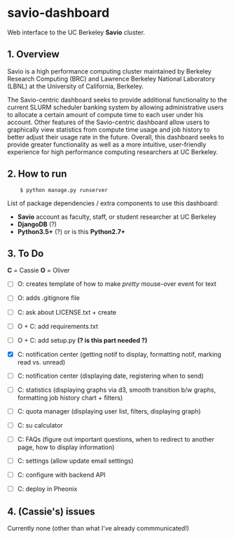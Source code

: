 # savio-dashboard

Web interface to the UC Berkeley **Savio** cluster.

## 1. Overview

Savio is a high performance computing cluster maintained by Berkeley Research Computing (BRC) and Lawrence Berkeley National Laboratory (LBNL) at the University of California, Berkeley.

The Savio-centric dashboard seeks to provide additional functionality to the current SLURM scheduler banking system by allowing administrative users to allocate a certain amount of compute time to each user under his account. Other features of the Savio-centric dashboard allow users to graphically view statistics from compute time usage and job history to better adjust their usage rate in the future. Overall, this dashboard seeks to provide greater functionality as well as a more intuitive, user-friendly experience for high performance computing researchers at UC Berkeley.

## 2. How to run

```
    $ python manage.py runserver
```

List of package dependencies / extra components to use this dashboard:

- **Savio** account as faculty, staff, or student researcher at UC Berkeley
- **DjangoDB** (?)
- **Python3.5+** (?) or is this **Python2.7+**

## 3. To Do

**C** = Cassie
**O** = Oliver

- [ ] O: creates template of how to make *pretty* mouse-over event for text
- [ ] O: adds .gitignore file
- [ ] C: ask about LICENSE.txt  + create
- [ ] O + C: add requirements.txt
- [ ] O + C: add setup.py **(? is this part needed ?)**

- [x] C: notification center (getting notif to display, formatting notif, marking read vs. unread)
- [ ] C: notification center (displaying date, registering when to send)
- [ ] C: statistics (displaying graphs via d3, smooth transition b/w graphs, formatting job history chart + filters)
- [ ] C: quota manager (displaying user list, filters, displaying graph)
- [ ] C: su calculator 
- [ ] C: FAQs (figure out important questions, when to redirect to another page, how to display information)
- [ ] C: settings (allow update email settings)
- [ ] C: configure with backend API
- [ ] C: deploy in Pheonix

## 4. (Cassie's) issues

Currently none (other than what I've already commmunicated!)
